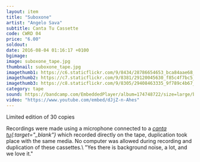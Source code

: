 ```yaml
---
layout: item
title: "Suboxone"
artist: "Angelo Sava"
subtitle: Canta Tu Cassette
code: CWRD 04
price: "6.00"
soldout:
date: 2016-08-04 01:16:17 +0100
bgimage: 
image: suboxone_tape.jpg
thumbnail: suboxone_tape.jpg
imagethumb1: https://c6.staticflickr.com/9/8434/28786654653_bca84aae68_c.jpg
imagethumb2: https://c7.staticflickr.com/9/8381/29120045630_f85c4f7bc5_c.jpg
imagethumb3: https://c8.staticflickr.com/9/8305/29408463335_9f789c4b67_c.jpg
category: tape
sound: https://bandcamp.com/EmbeddedPlayer/album=174748722/size=large/bgcol=ffffff/linkcol=333333/tracklist=false/artwork=small/transparent=true/"
video: "https://www.youtube.com/embed/dJjZ-n-Ahes"
---
```


Limited edition of 30 copies

Recordings were made using a microphone connected to a *[canta tu](https://www.youtube.com/watch?v=fm_GRQgXZEE){:target="_blank"}* which recorded directly on the tape, duplication took place with the same media. No computer was allowed during recording and duplication of these cassettes.\\
"Yes there is background noise, a lot, and we love it."
